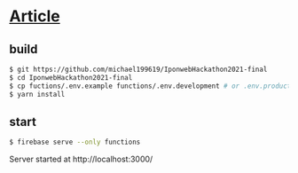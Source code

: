 # [Article](https://vk.com/@-202627164-the-technical-task-6)

## build
```bash
$ git https://github.com/michael199619/IponwebHackathon2021-final
$ cd IponwebHackathon2021-final
$ cp fuctions/.env.example functions/.env.development # or .env.production 
$ yarn install
```

## start

```bash
$ firebase serve --only functions
```
Server started at http://localhost:3000/